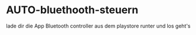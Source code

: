 # AUTO-bluethooth-steuern
lade dir die App Bluetooth controller aus dem playstore runter und los geht's 
